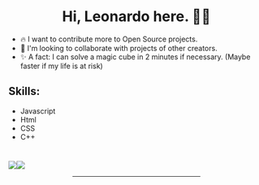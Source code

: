 <h1 align='center'>Hi, Leonardo here. 👨‍💻</h1>

<div align="left">
<ul>
<li> 🔥 I want to contribute more to Open Source projects. </li>
<li> 🤝 I'm looking to collaborate with projects of other creators. </li>
<li> ✨ A fact: I can solve a magic cube in 2 minutes if necessary. (Maybe faster if my life is at risk) </li>
 </ul>
 </div>

<div align: "center">
 <h2>Skills: </h2>
 <ul>
 <li>Javascript</li>
 <li>Html</li>
 <li>CSS</li>
 <li>C++</li>
</ul>
</div>

<h1></h1>

<div align="center" style="display: flex; flex-direction: row;">
 <img class="img" src="https://github-readme-stats.vercel.app/api?username=leonardogagliano&show_icons=true&theme=tokyonight" />
 <img class="img" src="https://github-readme-stats.vercel.app/api/top-langs/?username=leonardogagliano&theme=tokyonight&layout=compact" />
</div>

<div align="center">
<hr width="50%">
</div>


